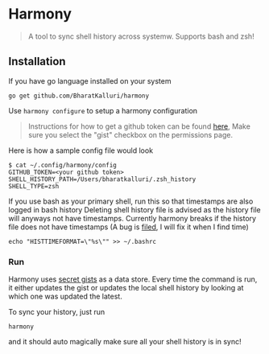 # Harmony
 > A tool to sync shell history across systemw. Supports bash and zsh!

## Installation

If you have go language installed on your system

```shell script
go get github.com/BharatKalluri/harmony
```

Use `harmony configure` to setup a harmony configuration

> Instructions for how to get a github token can be found
> [here](https://help.github.com/en/github/authenticating-to-github/creating-a-personal-access-token-for-the-command-line),
> Make sure you select the "gist" checkbox on the permissions page.

Here is how a sample config file would look

```shell script
$ cat ~/.config/harmony/config
GITHUB_TOKEN=<your github token>
SHELL_HISTORY_PATH=/Users/bharatkalluri/.zsh_history
SHELL_TYPE=zsh
```

If you use bash as your primary shell, run this so that timestamps are also logged in bash history
Deleting shell history file is advised as the history file will anyways not have timestamps. 
Currently harmony breaks if the history file does not have timestamps (A bug is [filed](https://github.com/BharatKalluri/harmony/issues/2), I will fix it when I find time) 
```shell script
echo "HISTTIMEFORMAT=\"%s\"" >> ~/.bashrc
```

### Run

Harmony uses [secret gists](https://help.github.com/en/enterprise/2.13/user/articles/about-gists) 
as a data store. Every time the command is run, it either updates the gist or updates the local shell history
by looking at which one was updated the latest.

To sync your history, just run
```shell script
harmony
```

and it should auto magically make sure all your shell history is in sync!
